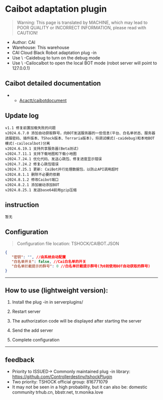 # Caibot adaptation plugin

> Warning: This page is translated by MACHINE, which may lead to POOR QUALITY or INCORRECT INFORMATION, please read with CAUTION!


- Author: CAI
- Warehouse: This warehouse
- CAI Cloud Black Robot adaptation plug -in
- Use \ -Caidebug to turn on the debug mode
- Use \ -Cailocalbot to open the local BOT mode (robot server will point to 127.0.0.1)

## Caibot detailed documentation

- - [Acactt/caibotdocument](https://github.com/ACaiCat/CaiBotDocument) 

## Update log

```
v1.1 修复前置加载失败的问题
v2024.6.7.0 添加自动获取群号，向BOT发送服务器的一些信息(平台、白名单状态、服务器进服密码、插件版本、TShock版本、Terraria版本)，将调试模式(-caidebug)和本地BOT模式(-cailocalbot)分离
v2024.6.19.1 支持共享服务器(Beta测试)
v2024.7.11.1 支持下载地图和下载小地图
v2024.7.24.1 优化代码、发送心跳包、修复进度显示错误
v2024.7.24.2 修复心跳包错误
v2024.7.25.1 更新: CaiBot并行处理数据包，以防止API调用超时
v2024.8.1.1 删除不必要的依赖
v2024.8.1.2 修改Caibot端口
v2024.8.2.1 添加被动添加BOT
v2024.8.25.1 发送base64前用gzip压缩
```

## instruction

```
暂无  
```

## Configuration

> Configuration file location: TSHOCK/CAIBOT.JSON

```json
{
   "密钥": "", //由系统自动配置
   "白名单开关": false, //Cai白名单的开关
   "白名单拦截提示的群号": 0 //白名单拦截提示群号(为0则使用BOT自动获取的群号)
}
```

----------

## How to use (lightweight version):

1. Install the plug -in in serverplugins/

2. Restart server

3. The authorization code will be displayed after starting the server

4. Send the add server <P address> <port> <verification code>

5. Complete configuration

----------

## feedback

- Priority to ISSUED-> Commonly maintained plug -in library: https://github.com/Controllerdestiny/tshockPlugin
- Two priority: TSHOCK official group: 816771079
- It may not be seen in a high probability, but it can also be: domestic community trhub.cn, bbstr.net, tr.monika.love
